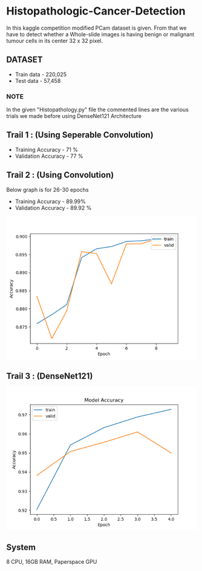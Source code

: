 # Histopathologic-Cancer-Detection

In this kaggle competition modified PCam dataset is given. From that we have to detect whether a Whole-slide images
is having benign or malignant tumour cells in its center 32 x 32 pixel.

## DATASET

* Train data  - 220,025
* Test  data  - 57,458

### NOTE

In the given "Histopathology.py" file the commented lines are the various trials we made before using DenseNet121 Architecture

## Trail 1 : (Using Seperable Convolution)

* Training   Accuracy - 71 %
* Validation Accuracy - 77 %

## Trail 2 : (Using Convolution)

Below graph is for 26-30 epochs

* Training   Accuracy - 89.99%
* Validation Accuracy - 89.92 %

![pic1](10_epochs.png)

## Trail 3 : (DenseNet121)

![pic2](Dense_Net.png)

## System

8 CPU, 16GB RAM, Paperspace GPU
